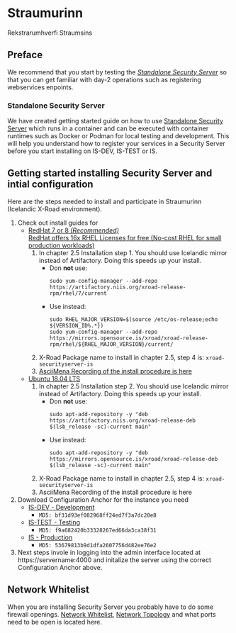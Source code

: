 # Straumurinn
Rekstrarumhverfi Straumsins

## Preface

We recommend that you start by testing the [*Standalone Security Server*](https://github.com/digitaliceland/Straumurinn/blob/master/DOC/Manuals/standalone_security_server_tutorial.md) so that you can get familiar with day-2 operations such as registering webservices enpoints.

### Standalone Security Server

We have created getting started guide on how to use [Standalone Security Server](https://github.com/digitaliceland/Straumurinn/blob/master/DOC/Manuals/standalone_security_server_tutorial.md) which runs in a container and can be executed with container runtimes such as Docker or Podman for local testing  and development. This will help you understand how to register your services in a Security Server before you start installing on IS-DEV, IS-TEST or IS.

## Getting started installing Security Server and intial configuration
Here are the steps needed to install and participate in Straumurinn (Icelandic X-Road environment).
1. Check out install guides for
    - [RedHat 7 or 8 *(Recommended)*](https://github.com/nordic-institute/X-Road/blob/develop/doc/Manuals/ig-ss_x-road_v6_security_server_installation_guide_for_rhel.md)<br>
    [RedHat offers 16x RHEL Licenses for free (No-cost RHEL for small production workloads)](https://www.redhat.com/en/blog/new-year-new-red-hat-enterprise-linux-programs-easier-ways-access-rhel)
        1. In chapter 2.5 Installation step 1. You should use Icelandic mirror instead of Artifactory. Doing this speeds up your install.
            * Don __not__ use: 
                ```shell
                sudo yum-config-manager --add-repo https://artifactory.niis.org/xroad-release-rpm/rhel/7/current
                ```
            * Use instead: 
                ```shell
                sudo RHEL_MAJOR_VERSION=$(source /etc/os-release;echo ${VERSION_ID%.*})
                sudo yum-config-manager --add-repo https://mirrors.opensource.is/xroad/xroad-release-rpm/rhel/${RHEL_MAJOR_VERSION}/current/
                ```
        2. X-Road Package name to install in chapter 2.5, step 4 is: `xroad-securityserver-is`
        3. [AsciiMena Recording of the install procedure is here](https://asciinema.org/a/xQIsVCnYL0sq9eOKgIzddqXHB)
    - [Ubuntu 18.04 LTS](https://github.com/nordic-institute/X-Road/blob/develop/doc/Manuals/ig-ss_x-road_v6_security_server_installation_guide.md)
        1. In chapter 2.5 Installation step 2. You should use Icelandic mirror instead of Artifactory. Doing this speeds up your install.
            * Don __not__ use: 
                ```shell
                sudo apt-add-repository -y "deb https://artifactory.niis.org/xroad-release-deb $(lsb_release -sc)-current main"
                ```
            * Use instead: 
                ```shell
                sudo apt-add-repository -y "deb https://mirrors.opensource.is/xroad/xroad-release-deb $(lsb_release -sc)-current main"
                ```
        2. X-Road Package name to install in chapter 2.5, step 4 is: `xroad-securityserver-is`
        3. AsciiMena Recording of the install procedure is here
2. Download Configuration Anchor for the instance you need
    - [IS-DEV - Development](Anchor/IS-DEV/configuration_anchor_IS-DEV.xml)
        - `MD5: bf31d93ef082968ff24ed7f3a7dc20e8`
    - [IS-TEST - Testing](Anchor/IS-TEST/configuration_anchor_IS-TEST.xml)
        - `MD5: f9a682420b33328267ed66da3ca38f31`
    - [IS - Production](Anchor/IS/configuration_anchor_IS.xml)
        - `MD5: 53679813b9d1dfa2607756d482ee76e2`
3. Next steps invole in logging into the admin interface located at https://servername:4000 and initalize the server using the correct Configuration Anchor above.

## Network Whitelist

When you are installing Security Server you probably have to do some firewall openings. [Network Whitelist](https://github.com/digitaliceland/Straumurinn/blob/master/DOC/Manuals/ig-ss-security_server_install_guide.md#231-icelandic-x-road-network-whitelist), [Network Topology](https://github.com/digitaliceland/Straumurinn/blob/master/DOC/Manuals/ig-ss-security_server_install_guide.md#23-network-diagram) and what ports need to be open is located here.

